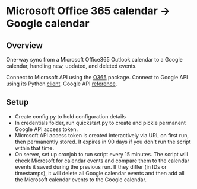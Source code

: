 # Microsoft Office 365 calendar -> Google calendar

## Overview

One-way sync from a Microsoft Office365 Outlook calendar to a Google calendar, handling new, updated, and deleted events. 

Connect to Microsoft API using the [O365](https://github.com/O365/python-o365#calendar) package. Connect to Google API using its Python [client](https://developers.google.com/docs/api/quickstart/python). Google API [reference]( https://developers.google.com/calendar/v3/reference/events).

## Setup

  - Create config.py to hold configuration details
  - In credentials folder, run quickstart.py to create and pickle permanent Google API access token.
  - Microsoft API access token is created interactively via URL on first run, then permanently stored. It expires in 90 days if you don't run the script within that time.
  - On server, set up cronjob to run script every 15 minutes. The script will check Microsoft for calendar events and compare them to the calendar events it saved during the previous run. If they differ (in IDs or timestamps), it will delete all Google calendar events and then add all the Microsoft calendar events to the Google calendar.
